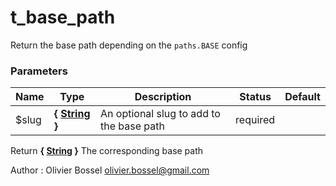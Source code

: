 # t_base_path

Return the base path depending on the `paths.BASE` config



### Parameters
Name  |  Type  |  Description  |  Status  |  Default
------------  |  ------------  |  ------------  |  ------------  |  ------------
$slug  |  **{ [String](http://php.net/manual/en/language.types.string.php) }**  |  An optional slug to add to the base path  |  required  |

Return **{ [String](http://php.net/manual/en/language.types.string.php) }** The corresponding base path

Author : Olivier Bossel [olivier.bossel@gmail.com](mailto:olivier.bossel@gmail.com)